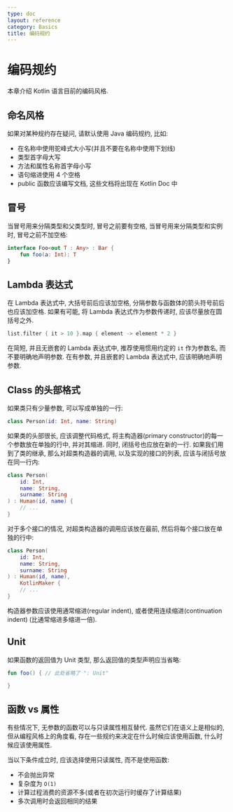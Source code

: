 ```yaml
---
type: doc
layout: reference
category: Basics
title: 编码规约
---
```


# 编码规约

本章介绍 Kotlin 语言目前的编码风格.

## 命名风格
如果对某种规约存在疑问, 请默认使用 Java 编码规约, 比如:

* 在名称中使用驼峰式大小写(并且不要在名称中使用下划线)
* 类型首字母大写
* 方法和属性名称首字母小写
* 语句缩进使用 4 个空格
* public 函数应该编写文档, 这些文档将出现在 Kotlin Doc 中

## 冒号

当冒号用来分隔类型和父类型时, 冒号之前要有空格, 当冒号用来分隔类型和实例时, 冒号之前不加空格:

``` kotlin
interface Foo<out T : Any> : Bar {
    fun foo(a: Int): T
}
```

## Lambda 表达式

在 Lambda 表达式中, 大括号前后应该加空格, 分隔参数与函数体的箭头符号前后也应该加空格. 如果有可能, 将 Lambda 表达式作为参数传递时, 应该尽量放在圆括号之外.

``` kotlin
list.filter { it > 10 }.map { element -> element * 2 }
```

在简短, 并且无嵌套的 Lambda 表达式中, 推荐使用惯用约定的 `it` 作为参数名, 而不要明确地声明参数. 在有参数, 并且嵌套的 Lambda 表达式中, 应该明确地声明参数.

## Class 的头部格式

如果类只有少量参数, 可以写成单独的一行:

```kotlin
class Person(id: Int, name: String)
```

如果类的头部很长, 应该调整代码格式, 将主构造器(primary constructor)的每一个参数放在单独的行中, 并对其缩进. 同时, 闭括号也应放在新的一行.
如果我们用到了类的继承, 那么对超类构造器的调用, 以及实现的接口的列表, 应该与闭括号放在同一行内:

```kotlin
class Person(
    id: Int,
    name: String,
    surname: String
) : Human(id, name) {
    // ...
}
```

对于多个接口的情况, 对超类构造器的调用应该放在最前, 然后将每个接口放在单独的行中:

```kotlin
class Person(
    id: Int,
    name: String,
    surname: String
) : Human(id, name),
    KotlinMaker {
    // ...
}
```

构造器参数应该使用通常缩进(regular indent), 或者使用连续缩进(continuation indent) (比通常缩进多缩进一倍).

## Unit

如果函数的返回值为 Unit 类型, 那么返回值的类型声明应当省略:

``` kotlin
fun foo() { // 此处省略了 ": Unit"

}
```

## 函数 vs 属性

有些情况下, 无参数的函数可以与只读属性相互替代.
虽然它们在语义上是相似的, 但从编程风格上的角度看, 存在一些规约来决定在什么时候应该使用函数, 什么时候应该使用属性.

当以下条件成立时, 应该选择使用只读属性, 而不是使用函数:

* 不会抛出异常
* 复杂度为 `O(1)`
* 计算过程消费的资源不多(或者在初次运行时缓存了计算结果)
* 多次调用时会返回相同的结果

